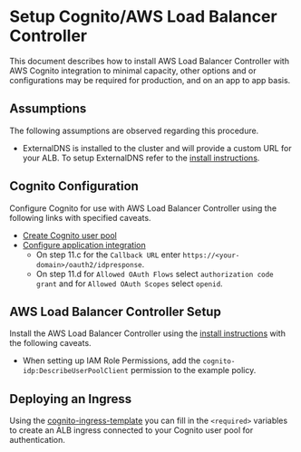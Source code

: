 # Setup Cognito/AWS Load Balancer Controller

This document describes how to install AWS Load Balancer Controller with AWS Cognito integration to minimal capacity, other options and or configurations may be required for production, and on an app to app basis.

## Assumptions

The following assumptions are observed regarding this procedure.

* ExternalDNS is installed to the cluster and will provide a custom URL for your ALB. To setup ExternalDNS refer to the [install instructions](../integrations/external_dns.md).

## Cognito Configuration

Configure Cognito for use with AWS Load Balancer Controller using the following links with specified caveats.

* [Create Cognito user pool](https://docs.aws.amazon.com/cognito/latest/developerguide/cognito-user-pool-as-user-directory.html)
* [Configure application integration](https://docs.aws.amazon.com/cognito/latest/developerguide/cognito-user-pools-configuring-app-integration.html)
    * On step 11.c for the `Callback URL` enter `https://<your-domain>/oauth2/idpresponse`.
    * On step 11.d for `Allowed OAuth Flows` select `authorization code grant` and for `Allowed OAuth Scopes` select `openid`.

## AWS Load Balancer Controller Setup

Install the AWS Load Balancer Controller using the [install instructions](../../deploy/installation.md) with the following caveats.

* When setting up IAM Role Permissions, add the `cognito-idp:DescribeUserPoolClient` permission to the example policy.

## Deploying an Ingress

Using the [cognito-ingress-template](../../examples/cognito-ingress-template.yaml) you can fill in the `<required>` variables to create an ALB ingress connected to your Cognito user pool for authentication.
